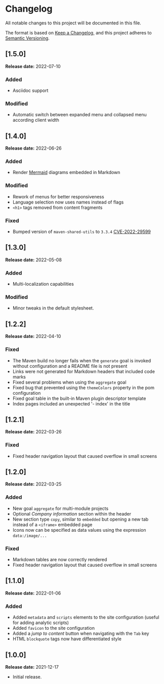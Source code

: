 Changelog
==========================================================================

All notable changes to this project will be documented in this file.


The format is based on [Keep a Changelog][1],
and this project adheres to [Semantic Versioning][2].

[1.5.0]
--------------------------------------------------------------------------
**Release date:** 2022-07-10
### Added
- Asciidoc support
### Modified
- Automatic switch between expanded menu and collapsed menu
according client width



[1.4.0]
--------------------------------------------------------------------------
**Release date:** 2022-06-26
### Added
- Render [Mermaid](https://mermaid-js.github.io/) diagrams embedded in Markdown
### Modified
- Rework of menus for better responsiveness
- Language selection now uses names instead of flags
- `<h1>` tags removed from content fragments
### Fixed
- Bumped version of `maven-shared-utils` to `3.3.4` [CVE-2022-29599](https://nvd.nist.gov/vuln/detail/CVE-2022-29599)


[1.3.0]
--------------------------------------------------------------------------
**Release date:** 2022-05-08
### Added
- Multi-localization capabilities
### Modified
- Minor tweaks in the default stylesheet.



[1.2.2]
--------------------------------------------------------------------------
**Release date:** 2022-04-10
### Fixed
- The Maven build no longer fails when the `generate` goal is invoked without configuration
and a README file is not present
- Links were not generated for Markdown headers that included code marks
- Fixed several problems when using the `aggregate` goal
- Fixed bug that prevented using the `themeColors` property in the pom configuration
- Fixed goal table in the built-in Maven plugin descriptor template
- Index pages included an unexpected '- index' in the title

[1.2.1]
--------------------------------------------------------------------------
**Release date:** 2022-03-26
### Fixed
- Fixed header navigation layout that caused overflow in small screens

[1.2.0]
--------------------------------------------------------------------------
**Release date:** 2022-03-25
### Added
- New goal `aggregate` for multi-module projects
- Optional *Company information* section within the header
- New section type `copy`, similar to `embedded` but opening a new tab instead of a `<iframe>`
embedded page
- Icons now can be specified as data values using the expression `data:/image/...`

### Fixed
- Markdown tables are now correctly rendered
- Fixed header navigation layout that caused overflow in small screens



[1.1.0]
--------------------------------------------------------------------------
**Release date:** 2022-01-06

### Added
- Added `metadata` and `scripts` elements to the site configuration
(useful for adding analytic scripts)
- Added `favicon` to the site configuration
- Added a *jump to content* button when navigating with the `Tab` key
- HTML `blockquote` tags now have differentiated style

[1.0.0] 
--------------------------------------------------------------------------
**Release date:** 2021-12-17

- Initial release.  


[1]: <https://keepachangelog.com>
[2]: <https://semver.org/>